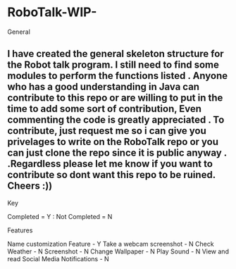 # RoboTalk-WIP-


General

I have created  the general skeleton structure for the Robot talk program. I still need to find some modules to perform  the functions listed . Anyone who has a good understanding in Java can contribute to this repo or are willing to put in the time to add some sort of contribution, Even commenting the code is greatly appreciated . To contribute, just request me so i can give you privelages to write on the RoboTalk repo or you can just clone the repo since it is public anyway . .Regardless please let me know if you want to contribute so dont want this repo to be ruined. Cheers :))
--------------------------------------------------------------------------------------------------------------------------------------------------------------------

Key 

Completed = Y :  Not Completed = N

Features 


Name customization Feature - Y
Take a webcam screenshot - N
Check Weather - N 
Screenshot - N
Change Wallpaper - N
Play Sound - N 
View and read Social Media Notifications  - N 















